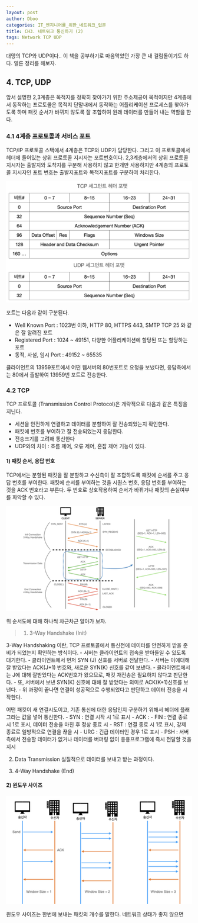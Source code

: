 ```yaml
---
layout: post
author: Dboo
categories: IT_엔지니어를_위한_네트워크_입문
title: CH3. 네트워크 통신하기 (2)
tags: Network TCP UDP
---
```


대망의 TCP와 UDP이다.. 이 책을 공부하기로 마음먹었던 가장 큰 내 걸림돌이기도 하다. 얼른 정리를 해보자.

## 4. TCP, UDP

앞서 설명한 2,3계층은 목적지를 정확히 찾아가기 위한 주소제공이 목적이지만 4계층에서 동작하는 프로토콜은
목적지 단말내에서 동작하는 어플리케이션 프로세스를 찾아가도록 하며 패킷 순서가 바뀌지 않도록 잘 조합하여
원래 데이터를 만들어 내는 역할을 한다.

### 4.1 4계층 프로토콜과 서비스 포트

TCP/IP 프로토콜 스택에서 4계층은 TCP와 UDP가 담당한다. 그리고 이 프로토콜에서 헤더에 들어있는 상위
프로토콜 지시자는 포트번호이다. 2,3계층에서의 상위 프로토콜 지시자는 출발지와 도착지를 구분해 사용하지
않고 한개만 사용하지만 4계층의 프로토콜 지시자인 포트 번호는 출발지포트와 목적지포트를 구분하여 처리한다.

![](/assets/img/Network-Starter/tcp-udp-headers.jpeg)

포트는 다음과 같이 구분된다.

- Well Known Port : 1023번 이하, HTTP 80, HTTPS 443, SMTP TCP 25 와 같은 잘 알려진 포트
- Registered Port : 1024 ~ 49151, 다양한 어플리케이션에 할당된 또는 할당하는 포트
- 동적, 사설, 임시 Port : 49152 ~ 65535

클라이언트의 13959포트에서 어떤 웹서버의 80번포트로 요청을 보냈다면, 응답측에서는 80에서 출발하여 13959번
포트로 전송한다.

### 4.2 TCP

TCP 프로토콜 (Transmission Control Protocol)은 개략적으로 다음과 같은 특징을 지닌다.

- 세션을 안전하게 연결하고 데이터를 분할하여 잘 전송되었는지 확인한다.
- 패킷에 번호를 부여하고 잘 전송되었는지 응답한다.
- 전송크기를 고려해 통신한다
- UDP와의 차이 : 흐름 제어, 오류 제어, 혼잡 제어 기능이 있다.

#### 1) 패킷 순서, 응답 번호

TCP에서는 분할된 패킷을 잘 분할하고 수신측이 잘 조합하도록 패킷에 순서를 주고 응답 번호를 부여한다.
패킷에 순서를 부여하는 것을 시퀀스 번호, 응답 번호를 부여하는 것을 ACK 번호라고 부른다. 두 번호로
상호작용하여 순서가 바뀌거나 패킷의 손실여부를 파악할 수 있다.

![](/assets/img/Network-Starter/tcp-ack-http.jpeg)

위 순서도에 대해 하나씩 차근차근 알아가 보자.

> 1. 3-Way Handshake (Init)

  3-Way Handshaking 이란, TCP 프로토콜에서 통신전에 데이터를 안전하게 받을 준비가 되었는지 확인하는
  방식이다.
    - 서버는 클라이언트의 접속을 받아들일 수 있도록 대기한다.
    - 클라이언트에서 먼저 SYN (J) 신호를 서버로 전달한다.
    - 서버는 이에대해 잘 받았다는 ACK(J+1) 번호와, 새로운 SYN(K) 신호를 같이 보낸다.
    - 클라이언트에서는 J에 대해 잘받았다는 ACK번호가 왔으므로, 패킷 재전송은 필요하지 않다고 판단한다.
    - 또, 서버에서 보낸 SYN(K) 신호에 대해 잘 받았다는 의미로 ACK(K+1)신호를 보낸다.
    - 위 과정이 끝나면 연결이 성공적으로 수행되었다고 판단하고 데이터 전송을 시작한다.

  어떤 패킷이 새 연결시도이고, 기존 통신에 대한 응답인지 구분하기 위해서 헤더에 플래그라는 값을 넣어 통신한다.
    - SYN : 연결 시작 시 1로 표시
    - ACK :
    - FIN : 연결 종료 시 1로 표시, 데이터 전송을 마친 후 정상 종료 시
    - RST : 연결 종료 시 1로 표시, 강제 종료로 일방적으로 연결을 끊을 시
    - URG : 긴급 데이터인 경우 1로 표시
    - PSH : 서버 측에서 전송할 데이터가 없거나 데이터를 버퍼링 없이 응용프로그램에 즉시 전달할 것을 지시

2. Data Transmission
  실질적으로 데이터를 보내고 받는 과정이다.



3. 4-Way Handshake (End)

#### 2) 윈도우 사이즈

![](/assets/img/Network-Starter/window-size.jpeg)

윈도우 사이즈는 한번에 보내는 패킷의 개수를 말한다. 네트워크 상태가 좋지 않으면

